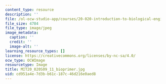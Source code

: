 ```yaml
---
content_type: resource
description: ''
file: /ol-ocw-studio-app/courses/20-020-introduction-to-biological-engineering-design-spring-2009/cd951a4e7d3bb61c187c46d216e0aed8_MIT20_020S09_11_bioprimer.jpg
file_size: 4784
file_type: image/jpeg
image_metadata:
  caption: ''
  credit: ''
  image-alt: ''
learning_resource_types: []
license: https://creativecommons.org/licenses/by-nc-sa/4.0/
ocw_type: OCWImage
resourcetype: Image
title: MIT20_020S09_11_bioprimer.jpg
uid: cd951a4e-7d3b-b61c-187c-46d216e0aed8
---
```


